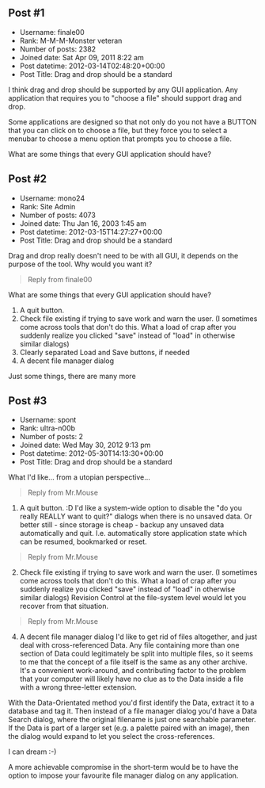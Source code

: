 ## Post #1
- Username: finale00
- Rank: M-M-M-Monster veteran
- Number of posts: 2382
- Joined date: Sat Apr 09, 2011 8:22 am
- Post datetime: 2012-03-14T02:48:20+00:00
- Post Title: Drag and drop should be a standard

I think drag and drop should be supported by any GUI application.
Any application that requires you to "choose a file" should support drag and drop.

Some applications are designed so that not only do you not have a BUTTON that you can click on to choose a file, but they force you to select a menubar to choose a menu option that prompts you to choose a file.

What are some things that every GUI application should have?
## Post #2
- Username: mono24
- Rank: Site Admin
- Number of posts: 4073
- Joined date: Thu Jan 16, 2003 1:45 am
- Post datetime: 2012-03-15T14:27:27+00:00
- Post Title: Drag and drop should be a standard

Drag and drop really doesn't need to be with all GUI, it depends on the purpose of the tool. Why would you want it? 

> Reply from finale00
>
> 
What are some things that every GUI application should have?

1. A quit button.   
2. Check file existing if trying to save work and warn the user. (I sometimes come across tools that don't do this. What a load of crap after you suddenly realize you clicked "save" instead of "load" in otherwise similar dialogs)
3. Clearly separated Load and Save buttons, if needed
4. A decent file manager dialog

Just some things, there are many more
## Post #3
- Username: spont
- Rank: ultra-n00b
- Number of posts: 2
- Joined date: Wed May 30, 2012 9:13 pm
- Post datetime: 2012-05-30T14:13:30+00:00
- Post Title: Drag and drop should be a standard

What I'd like... from a utopian perspective...


> Reply from Mr.Mouse
>
> 
1. A quit button.  :D
I'd like a system-wide option to disable the "do you really REALLY want to quit?" dialogs when there is no unsaved data.  Or better still - since storage is cheap - backup any unsaved data automatically and quit.  I.e.   automatically store application state which can be resumed, bookmarked or reset.


> Reply from Mr.Mouse
>
> 
2. Check file existing if trying to save work and warn the user. (I sometimes come across tools that don't do this. What a load of crap after you suddenly realize you clicked "save" instead of "load" in otherwise similar dialogs)
Revision Control at the file-system level would let you recover from that situation.


> Reply from Mr.Mouse
>
> 
4. A decent file manager dialog
I'd like to get rid of files altogether, and just deal with cross-referenced Data.  Any file containing more than one section of Data could legitimately be split into multiple files, so it seems to me that the concept of a file itself is the same as any other archive.  It's a convenient work-around, and contributing factor to the problem that your computer will likely have no clue as to the Data inside a file with a wrong three-letter extension.  

With the Data-Orientated method you'd first identify the Data, extract it to a database and tag it.  Then instead of a file manager dialog you'd have a Data Search dialog, where the original filename is just one searchable parameter.  If the Data is part of a larger set (e.g. a palette paired with an image), then the dialog would expand to let you select the cross-references.

I can dream  :-) 

A more achievable compromise in the short-term would be to have the option to impose your favourite file manager dialog on any application.

